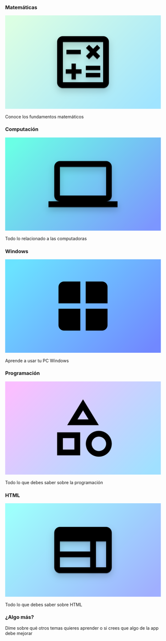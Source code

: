 <article onclick="goTo('math')">
  <h3>Matemáticas</h3>
  <img src="https://raw.githubusercontent.com/LARG-APPS/SuperContent/master/SuperContent/math/img.png" alt="Matematicas">
  <p>Conoce los fundamentos matemáticos</p>
</article>

<article hidden onclick="goTo('english')">
  <h3>English</h3>
  <img src="english/img.png" alt="">
  <p>Learn and practice english every day</p>
</article>

<article onclick="goTo('computing')">
  <h3>Computación</h3>
  <img src="computing/img.png" alt="">
  <p>Todo lo relacionado a las computadoras</p>
</article>

<article onclick="goTo('windows')">
  <h3>Windows</h3>
  <img src="windows/img.png" alt="">
  <p>Aprende a usar tu PC Windows</p>
</article>

<article onclick="goTo('programming')">
  <h3>Programación</h3>
  <img src="programming/img.png" alt="">
  <p>Todo lo que debes saber sobre la programación</p>
</article>

<article onclick="goTo('html')">
  <h3>HTML</h3>
  <img src="html/img.png" alt="">
  <p>Todo lo que debes saber sobre HTML</p>
</article>

<article id="suggestions" onclick="window.open('mailto:larg.apps@gmail.com')">
  <h3>¿Algo más?</h3>
  <p>Díme sobre qué otros temas quieres aprender o si crees que algo de la app debe mejorar</p>
</article>